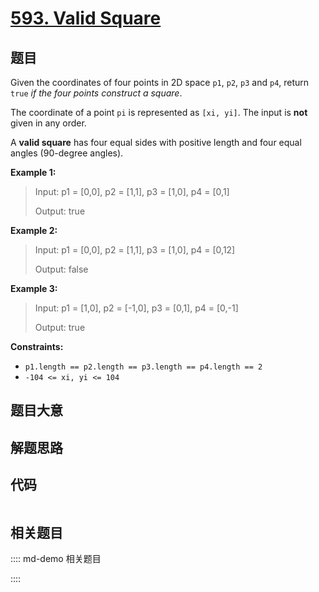 # [593. Valid Square](https://leetcode.com/problems/valid-square/)

## 题目

Given the coordinates of four points in 2D space `p1`, `p2`, `p3` and `p4`,
return `true` _if the four points construct a square_.

The coordinate of a point `pi` is represented as `[xi, yi]`. The input is
**not** given in any order.

A **valid square** has four equal sides with positive length and four equal
angles (90-degree angles).



**Example 1:**

> Input: p1 = [0,0], p2 = [1,1], p3 = [1,0], p4 = [0,1]
> 
> Output: true

**Example 2:**

> Input: p1 = [0,0], p2 = [1,1], p3 = [1,0], p4 = [0,12]
> 
> Output: false

**Example 3:**

> Input: p1 = [1,0], p2 = [-1,0], p3 = [0,1], p4 = [0,-1]
> 
> Output: true

**Constraints:**

  * `p1.length == p2.length == p3.length == p4.length == 2`
  * `-104 <= xi, yi <= 104`


## 题目大意

## 解题思路

## 代码

```javascript

```

## 相关题目

:::: md-demo 相关题目

::::

